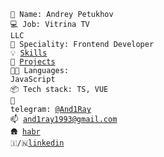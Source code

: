 <code>🖖 Name: Andrey Petukhov</code><br>
<code>💻 Job: Vitrina TV LLC</code><br>
<code>👷 Speciality: Frontend Developer</code><br>
<code>💡 [Skills](SKILLS.md)</code><br>
<code>🧻 [Projects](PROJECTS.md)</code><br>
<code>🧑‍💻 Languages: JavaScript</code><br>
<code>📦 Tech stack: TS, VUE</code><br>
<code>💬 telegram: [@And1Ray](https://telegram.me/@And1Ray)</code><br>
<code>📫 [and1ray1993@gmail.com](mailto:and1ray1993@gmail.com)</code><br>
<code>🛖 [habr](https://career.habr.com/and1ray)</code><br>
<code>🇮/🇳[linkedin](https://www.linkedin.com/in/andrey-petukhov-b99719256/)</code><br>
